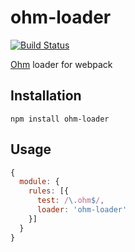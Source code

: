 # ohm-loader

[![Build Status](https://travis-ci.org/mateuszsikora/ohm-loader.svg?branch=master)](https://travis-ci.org/mateuszsikora/ohm-loader)

[Ohm](https://github.com/harc/ohm) loader for webpack

## Installation

`npm install ohm-loader`

## Usage

```javascript
{
  module: {
    rules: [{
      test: /\.ohm$/,
      loader: 'ohm-loader'
    }]
  }
}
```
